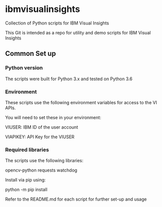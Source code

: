 # ibmvisualinsights
Collection of Python scripts for IBM Visual Insights

This Git is intended as a repo for utility and demo scripts for IBM Visual Insights

## Common Set up

### Python version

The scripts were built for Python 3.x and tested on Python 3.6

### Environment

These scripts use the following environment variables for access to the VI APIs.

You will need to set these in your environment:

VIUSER:  IBM ID of the user account

VIAPIKEY: API Key for the VIUSER

### Required libraries

The scripts use the following libraries:

opencv-python
requests
watchdog

Install via pip using:

python -m pip install <library-name>

Refer to the README.md for each script for further set-up and usage
